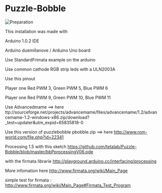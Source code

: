 Puzzle-Bobble
=============

![Preparation](http://openphoto.tetalab.org/photos/custom/201301/64dceb-DSC_0546_870x550.jpg)

This installation was made with

Arduino 1.0.2 IDE

Arduino duemillanove / Arduino Uno board

Use StandardFrimata example on the arduino

Use common cathode RGB strip leds with a ULN2003A 

Use this pinout 

Player one Red PWM 3, Green PWM 5, Blue PWM 6

Player one Red PWM 9, Green PWM 10, Blue PWM 11
  
Use Advancedmame ==> here ttp://sourceforge.net/projects/advancemame/files/advancemame/1.2/advancemame-1.2-windows-x86.zip/download?_test=updater&utm_expid=65835818-0

Use this version of puzzlebobble pbobble.zip ==> here http://www.rom-world.com/file.php?id=22341

Processing 1.5 with this sketch https://github.com/tetalab/Puzzle-Bobble/blob/master/bbPprocessingV06.pde

with the firmata librarie http://playground.arduino.cc/interfacing/processing

More infomation here http://www.firmata.org/wiki/Main_Page

simple test for firmata : http://www.firmata.org/wiki/Main_Page#Firmata_Test_Program

